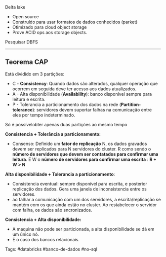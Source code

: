 Delta lake
- Open source
- Construído para usar formatos de dados conhecidos (parket)
- Otimizado para cloud object storage
- Prove ACID ops aos storage objects.

Pesquisar DBFS

___

## Teorema CAP

Está dividido em 3 partições:
- C - **Consistency**: Quando dados são alterados, qualquer operação que ocorrem em seguida deve ter acesso aos dados atualizados.
- A - Alta disponibilidade (**Availability**): banco  disponível sempre para leitura e escrita.
- P - Tolerancia a particionamento dos dados na rede (**Partition-tolerance**): servidores devem suportar falhas na comunicação entre eles por tempo indeterminado.

Só é possívelobter apenas duas partições ao mesmo tempo

**Consistencia + Tolerância a particionamento:**

- Consenso: Definido um **fator de replicação** N, os dados gravados devem ser replicados para N servidores do cluster. R como sendo o **número de servidores que devem ser contatados para confirmar uma leitura**.  E W o **número de servidores para confirmar uma escrita** :  **R + W > N**

**Alta disponibilidade + Tolerancia a particionamento**:
- Consistencia eventual: sempre disponível para escrita, e posterior replicação dos dados. Gera uma janela de inconsistencia entre os servidores.
- ao falhar a comunicação com um dos servidores, a escrita/replicação se mantém com os que ainda estão no cluster. Ao restabelecer o servidor com falha, os dados são sncronizados.

**Consistencia + Alta disponibilidade:**
- A maquina não pode ser particionada, a alta disponibilidade se dá em um único nó.
- É o caso dos bancos relacionais.

Tags:
#databricks 
#banco-de-dados #no-sql
